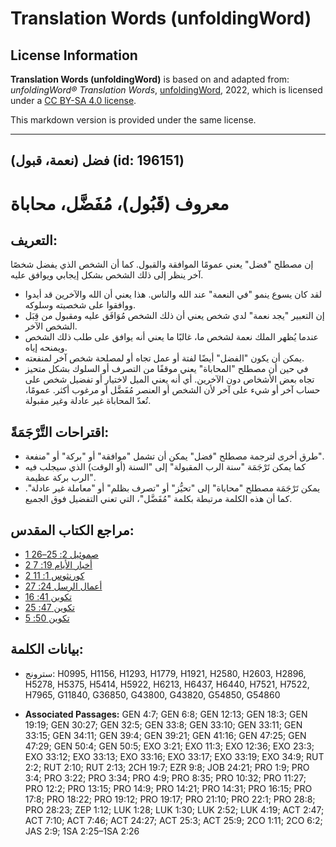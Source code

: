 # Translation Words (unfoldingWord)

## License Information

**Translation Words (unfoldingWord)** is based on and adapted from: _unfoldingWord® Translation Words_, [unfoldingWord](https://unfoldingword.org/utw), 2022, which is licensed under a [CC BY-SA 4.0 license](https://creativecommons.org/licenses/by-sa/4.0/legalcode.en).

This markdown version is provided under the same license.



--------------------------------

## فضل (نعمة، قبول) (id: 196151)

معروف (قَبُول)، مُفَضَّل، محاباة
================================

التعريف:
--------

إن مصطلح "فضل" يعني عمومًا الموافقة والقبول. كما أن الشخص الذي يفضل شخصًا آخر ينظر إلى ذلك الشخص بشكل إيجابي ويوافق عليه.

* لقد كان يسوع ينمو "في النعمة" عند الله والناس. هذا يعني أن الله والآخرين قد أيدوا ووافقوا على شخصيته وسلوكه.
* إن التعبير "يجد نعمة" لدي شخص يعني أن ذلك الشخص مُوَافَق عليه ومقبول من قِبَل الشخص الآخر.
* عندما يُظهر الملك نعمة لشخص ما، غالبًا ما يعني أنه يوافق على طلب ذلك الشخص ويمنحه إياه.
* يمكن أن يكون "الفضل" أيضًا لفتة أو عمل تجاه أو لمصلحة شخص آخر لمنفعته.
* في حين أن مصطلح "المحاباة" يعني موقفًا من التصرف أو السلوك بشكل متحيز تجاه بعض الأشخاص دون الآخرين. أي أنه يعني الميل لاختيار أو تفضيل شخص على حساب آخر أو شيء على آخر لأن الشخص أو العنصر مُفَضَّل أو مرغوب أكثر. عمومًا، تُعدّ المحاباة غير عادلة وغير مقبولة.

اقتراحات التَّرْجَمَةً:
-----------------------

* طرق أخرى لترجمة مصطلح "فضل" يمكن أن تشمل "موافقة" أو "بركة" أو "منفعة".
* كما يمكن تَرْجَمَة "سنة الرب المقبولة" إلى "السنة (أو الوقت) الذي سيجلب فيه الرب بركة عظيمة".
* يمكن تَرْجَمَة مصطلح "محاباة" إلى "تحيُّز" أو "تصرف بظلم" أو "معاملة غير عادلة". كما أن هذه الكلمة مرتبطة بكلمة "مُفَضَّل"، التي تعني التفضيل فوق الجميع.

مراجع الكتاب المقدس:
--------------------

* [1 صموئيل 2: 25–26](https://ref.ly/1Sam2:25-1Sam2:26)
* [2 أخبار الأيام 19: 7](https://ref.ly/2Chr19:7)
* [2 كورنثوس 1: 11](https://ref.ly/2Cor1:11)
* [أعمال الرسل 24: 27](https://ref.ly/Acts24:27)
* [تكوين 41: 16](https://ref.ly/Gen41:16)
* [تكوين 47: 25](https://ref.ly/Gen47:25)
* [تكوين 50: 5](https://ref.ly/Gen50:5)

بيانات الكلمة:
--------------

* سترونج: H0995, H1156, H1293, H1779, H1921, H2580, H2603, H2896, H5278, H5375, H5414, H5922, H6213, H6437, H6440, H7521, H7522, H7965, G11840, G36850, G43800, G43820, G54850, G54860

* **Associated Passages:** GEN 4:7; GEN 6:8; GEN 12:13; GEN 18:3; GEN 19:19; GEN 30:27; GEN 32:5; GEN 33:8; GEN 33:10; GEN 33:11; GEN 33:15; GEN 34:11; GEN 39:4; GEN 39:21; GEN 41:16; GEN 47:25; GEN 47:29; GEN 50:4; GEN 50:5; EXO 3:21; EXO 11:3; EXO 12:36; EXO 23:3; EXO 33:12; EXO 33:13; EXO 33:16; EXO 33:17; EXO 33:19; EXO 34:9; RUT 2:2; RUT 2:10; RUT 2:13; 2CH 19:7; EZR 9:8; JOB 24:21; PRO 1:9; PRO 3:4; PRO 3:22; PRO 3:34; PRO 4:9; PRO 8:35; PRO 10:32; PRO 11:27; PRO 12:2; PRO 13:15; PRO 14:9; PRO 14:21; PRO 14:31; PRO 16:15; PRO 17:8; PRO 18:22; PRO 19:12; PRO 19:17; PRO 21:10; PRO 22:1; PRO 28:8; PRO 28:23; ZEP 1:12; LUK 1:28; LUK 1:30; LUK 2:52; LUK 4:19; ACT 2:47; ACT 7:10; ACT 7:46; ACT 24:27; ACT 25:3; ACT 25:9; 2CO 1:11; 2CO 6:2; JAS 2:9; 1SA 2:25–1SA 2:26

